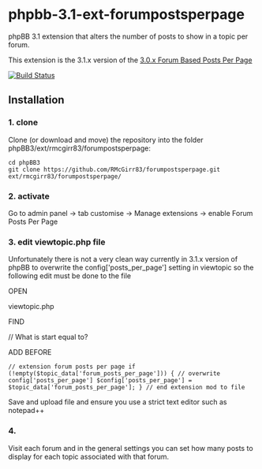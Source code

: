 phpbb-3.1-ext-forumpostsperpage
=========================

phpBB 3.1 extension that alters the number of posts to show in a topic per forum.

This extension is the 3.1.x version of the [3.0.x Forum Based Posts Per Page](https://www.phpbb.com/customise/db/mod/forum_based_posts_per_page/)

[![Build Status](https://travis-ci.org/RMcGirr83/forumpostsperpage.svg)](https://travis-ci.org/RMcGirr83/forumpostsperpage)
## Installation

### 1. clone
Clone (or download and move) the repository into the folder phpBB3/ext/rmcgirr83/forumpostsperpage:

```
cd phpBB3
git clone https://github.com/RMcGirr83/forumpostsperpage.git ext/rmcgirr83/forumpostsperpage/
```

### 2. activate
Go to admin panel -> tab customise -> Manage extensions -> enable Forum Posts Per Page

### 3. edit viewtopic.php file
Unfortunately there is not a very clean way currently in 3.1.x version of phpBB to overwrite the config['posts_per_page'] setting in viewtopic so the following edit must be done to the file

OPEN

viewtopic.php

FIND

// What is start equal to?

ADD BEFORE

`// extension forum posts per page
if (!empty($topic_data['forum_posts_per_page']))
{
	// overwrite config['posts_per_page']
	$config['posts_per_page'] = $topic_data['forum_posts_per_page'];
}
// end extension mod to file`

Save and upload file and ensure you use a strict text editor such as notepad++

### 4.
Visit each forum and in the general settings you can set how many posts to display for each topic associated with that forum.
